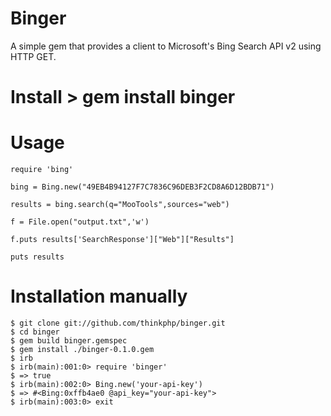 # Binger

A simple gem that provides a client to Microsoft's Bing Search API v2 using HTTP GET.

# Install > gem install binger

# Usage

```
require 'bing'

bing = Bing.new("49EB4B94127F7C7836C96DEB3F2CD8A6D12BDB71")

results = bing.search(q="MooTools",sources="web")

f = File.open("output.txt",'w')    

f.puts results['SearchResponse']["Web"]["Results"]

puts results
```

# Installation manually

```
$ git clone git://github.com/thinkphp/binger.git
$ cd binger
$ gem build binger.gemspec
$ gem install ./binger-0.1.0.gem
$ irb
$ irb(main):001:0> require 'binger'
$ => true
$ irb(main):002:0> Bing.new('your-api-key')
$ => #<Bing:0xffb4ae0 @api_key="your-api-key">
$ irb(main):003:0> exit
```